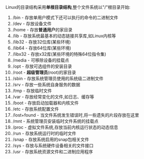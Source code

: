 Linux的目录结构采用**单根目录结构**,整个文件系统以"/"根目录开始:
1. /bin - 存放单用户模式下还可以执行的命令的二进制文件
2. /dev - 存放设备文件
3. /home - 存放**普通用户**的家目录
4. /lib - 存放系统最基本的动态链接共享库,如Linux内核等
5. /lib32 - 存放32位库(某些环境)
6. /lib64 - 存放64位库(某些环境)
7. /libx32 - 存放x32库(某些环境的特殊64位指令集)
8. /media - 可移除设备的挂载点
9. /opt - 存放可选组件的安装目录
10. /root - **超级管理员**(root)的家目录
11. /sbin - 存放系统管理员使用的系统级二进制文件
12. /srv - 存放一些系统自身服务的数据
13. /tmp - 存放临时文件
14. /var - 存放经常变化的文件,如日志、缓存等
15. /boot - 存放启动加载器和内核文件
16. /etc - 存放系统配置文件
17. /lost+found - 当文件系统发生错误时,将一些遗失的片段存放在这里
18. /mnt - 系统管理员安装临时文件系统的挂载点
19. /proc - 虚拟文件系统,存放当前内核运行状态的动态信息
20. /run - 存放系统运行时的临时文件
21. /snap - 存放系统启用的snap包相关文件
22. /sys - 存放与系统硬件设备相关的文件接口
23. /usr - 存放系统资源文件和二进制应用程序
